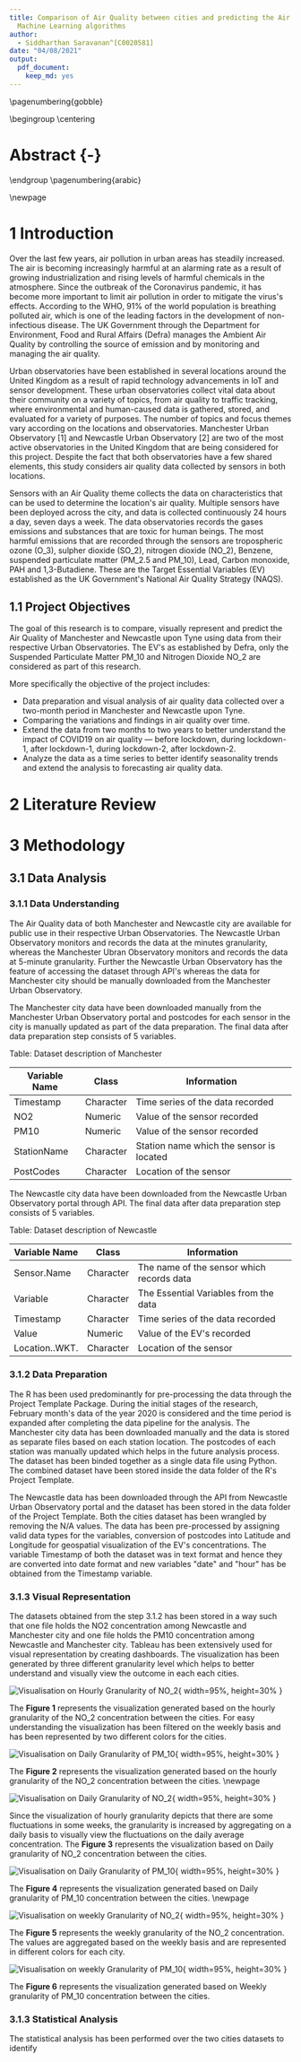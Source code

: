 ```yaml
---
title: Comparison of Air Quality between cities and predicting the Air Quality using
  Machine Learning algorithms
author:
  - Siddharthan Saravanan^[C0020581]
date: "04/08/2021"
output: 
  pdf_document:
    keep_md: yes
---
```




\pagenumbering{gobble}

\begingroup
\centering
# Abstract {-}
\endgroup
\pagenumbering{arabic}

\newpage


# 1 Introduction

Over the last few years, air pollution in urban areas has steadily increased. The air is becoming increasingly harmful at an alarming rate as a result of growing industrialization and rising levels of harmful chemicals in the atmosphere. Since the outbreak of the Coronavirus pandemic, it has become more important to limit air pollution in order to mitigate the virus's effects. According to the WHO, 91% of the world population is breathing polluted air, which is one of the leading factors in the development of non-infectious disease. The UK Government through the Department for Environment, Food and Rural Affairs (Defra) manages the Ambient Air Quality by controlling the source of emission and by monitoring and managing the air quality.

Urban observatories have been established in several locations around the United Kingdom as a result of rapid technology advancements in IoT and sensor development. These urban observatories collect vital data about their community on a variety of topics, from air quality to traffic tracking, where environmental and human-caused data is gathered, stored, and evaluated for a variety of purposes. The number of topics and focus themes vary according on the locations and observatories. Manchester Urban Observatory [1] and Newcastle Urban Observatory [2] are two of the most active observatories in the United Kingdom that are being considered for this project. Despite the fact that both observatories have a few shared elements, this study considers air quality data collected by sensors in both locations.

Sensors with an Air Quality theme collects the data on characteristics that can be used to determine the location's air quality. Multiple sensors have been deployed across the city, and data is collected continuously 24 hours a day, seven days a week. The data observatories records the gases emissions and substances that are toxic for human beings. The most harmful emissions that are recorded through the sensors are tropospheric ozone (O_3), sulpher dioxide (SO_2), nitrogen dioxide (NO_2), Benzene, suspended particulate matter (PM_2.5 and PM_10), Lead, Carbon monoxide, PAH and 1,3-Butadiene. These are the Target Essential Variables (EV) established as the UK Government's National Air Quality Strategy (NAQS).

## 1.1 Project Objectives

The goal of this research is to compare, visually represent and predict the Air Quality of Manchester and Newcastle upon Tyne using data from their respective Urban Observatories. The EV's as established by Defra, only the Suspended Particulate Matter PM_10 and Nitrogen Dioxide NO_2 are considered as part of this research.  

More specifically the objective of the project includes:
* Data preparation and visual analysis of air quality data collected over a two-month period in Manchester and Newcastle upon Tyne.
* Comparing the variations and findings in air quality over time.
* Extend the data from two months to two years to better understand the impact of COVID19 on air quality — before lockdown, during lockdown-1, after lockdown-1, during lockdown-2, after lockdown-2.
* Analyze the data as a time series to better identify seasonality trends and extend the analysis to 
forecasting air quality data.

# 2 Literature Review

# 3 Methodology

## 3.1 Data Analysis

### 3.1.1 Data Understanding

The Air Quality data of both Manchester and Newcastle city are available for public use in their respective Urban Observatories. The Newcastle Urban Observatory monitors and records the data at the minutes granularity, whereas the Manchester Ubran Observatory monitors and records the data at 5-minute granularity. Further the Newcastle Urban Observatory has the feature of accessing the dataset through API's whereas the data for Manchester city should be manually downloaded from the Manchester Urban Observatory. 

The Manchester city data have been downloaded manually from the Manchester Urban Observatory portal and postcodes for each sensor in the city is manually updated as part of the data preparation. The final data after data preparation step consists of 5 variables.

Table: Dataset description of Manchester

| **Variable Name** | **Class** | **Information**                            |
|-------------------|-----------|--------------------------------------------|
| Timestamp         | Character | Time series of the data recorded           |
| NO2               | Numeric   | Value of the sensor recorded               |
| PM10              | Numeric   | Value of the sensor recorded               |
| StationName       | Character | Station name which the sensor is located   |
| PostCodes         | Character | Location of the sensor                     |

The Newcastle city data have been downloaded from the Newcastle Urban Observatory portal through API. The final data after data preparation step consists of 5 variables.

Table: Dataset description of Newcastle

| **Variable Name** | **Class** | **Information**                            |
|-------------------|-----------|--------------------------------------------|
| Sensor.Name       | Character | The name of the sensor which records data  |
| Variable          | Character | The Essential Variables from the data      |
| Timestamp         | Character | Time series of the data recorded           |
| Value             | Numeric   | Value of the EV's recorded                 |
| Location..WKT.    | Character | Location of the sensor                     |

### 3.1.2 Data Preparation

The R has been used predominantly for pre-processing the data through the Project Template Package. During the initial stages of the research, February month's data of the year 2020 is considered and the time period is expanded after completing the data pipeline for the analysis. The Manchester city data has been downloaded manually and the data is stored as separate files based on each station location. The postcodes of each station was manually updated which helps in the future analysis process. The dataset has been binded together as a single data file using Python. The combined dataset have been stored inside the data folder of the R's Project Template. 

The Newcastle data has been downloaded through the API from Newcastle Urban Observatory portal and the dataset has been stored in the data folder of the Project Template. Both the cities dataset has been wrangled by removing the N/A values. The data has been pre-processed by assigning valid data types for the variables, conversion of postcodes into Latitude and Longitude for geospatial visualization of the EV's concentrations. The variable Timestamp of both the dataset was in text format and hence they are converted into date format and new variables "date" and "hour" has be obtained from the Timestamp variable.

### 3.1.3 Visual Representation

The datasets obtained from the step 3.1.2 has been stored in a way such that one file holds the NO2 concentration among Newcastle and Manchester city and one file holds the PM10 concentration among Newcastle and Manchester city. Tableau has been extensively used for visual representation by creating dashboards. The visualization has been generated by three different granularity level which helps to better understand and visually view the outcome in each each cities.

![Visualisation on Hourly Granularity of NO_2](NO2_Hours.png){ width=95%, height=30% }

The **Figure 1** represents the visualization generated based on the hourly granularity of the NO_2 concentration between the cities. For easy understanding the visualization has been filtered on the weekly basis and has been represented by two different colors for the cities.

![Visualisation on Daily Granularity of PM_10](PM10_Hours.png){ width=95%, height=30% }

The **Figure 2** represents the visualization generated based on the hourly granularity of the NO_2 concentration between the cities.
\newpage

![Visualisation on Daily Granularity of NO_2](NO2_Daily.png){ width=95%, height=30% }

Since the visualization of hourly granularity depicts that there are some fluctuations in some weeks, the granularity is increased by aggregating on a daily basis to visually view the fluctuations on the daily average concentration. The **Figure 3** represents the visualization based on Daily granularity of NO_2 concentration between the cities.


![Visualisation on Daily Granularity of PM_10](PM10_Daily.png){ width=95%, height=30% }

The **Figure 4** represents the visualization generated based on Daily granularity of PM_10 concentration between the cities.
\newpage

![Visualisation on weekly Granularity of NO_2](NO2_Weekly.png){ width=95%, height=30% }

The **Figure 5** represents the weekly granularity of the NO_2 concentration. The values are aggregated based on the weekly basis and are represented in different colors for each city.

![Visualisation on weekly Granularity of PM_10](PM10_Weekly.png){ width=95%, height=30% }

The **Figure 6** represents the visualization generated based on Weekly granularity of PM_10 concentration between the cities.

### 3.1.3 Statistical Analysis

The statistical analysis has been performed over the two cities datasets to identify 



